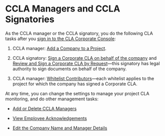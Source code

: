 # CCLA Managers and CCLA Signatories
As the CCLA manager or the CCLA signatory, you do the following CLA tasks after you [sign in to the CLA Corporate Console](sign-in-to-the-cla-corporate-console.md):

1. CCLA manager: [Add a Company to a Project](add-a-company-to-a-project.md).

1. CCLA signatory: [Sign a Corporate CLA on behalf of the company](sign-a-corporate-cla-on-behalf-of-the-company.md) and  [Review and Sign a Corporate CLA by Request](review-and-sign-a-corporate-cla-by-request.md)—this signatory has legal authority to sign documents on behalf of the company.

1. CCLA manager: [Whitelist Contributors](whitelist-contributors.md)—each whitelist applies to the project for which the company has signed a Corporate CLA.

At any time, you can change the settings to manage your project CLA monitoring, and do other management tasks:

* [Add or Delete CCLA Managers](add-or-delete-ccla-managers.md)

* [View Employee Acknowledgements](view-employee-acknowledgements.md)

* [Edit the Company Name and Manager Details](edit-the-company-name-and-manager-details.md)